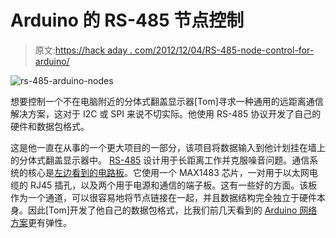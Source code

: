 # Arduino 的 RS-485 节点控制

> 原文:[https://hack aday . com/2012/12/04/RS-485-node-control-for-arduino/](https://hackaday.com/2012/12/04/rs-485-node-control-for-arduino/)

![rs-485-arduino-nodes](../Images/9321fada145b214ccf9bcfcb0a5243b1.png)

想要控制一个不在电脑附近的分体式翻盖显示器[Tom]寻求一种通用的远距离通信解决方案，这对于 I2C 或 SPI 来说不切实际。他使用 RS-485 协议开发了自己的硬件和数据包格式。

这是他一直在从事的一个更大项目的一部分，该项目将数据输入到他计划挂在墙上的分体式翻盖显示器中。 [RS-485](http://en.wikipedia.org/wiki/RS-485) 设计用于长距离工作并克服噪音问题。通信系统的核心是[左边看到的电路板](http://unknowndomain.co.uk/blog/2012/08/10/circuitry/)。它使用一个 MAX1483 芯片，一对用于以太网电缆的 RJ45 插孔，以及两个用于电源和通信的端子板。这有一些好的方面。该板作为一个通道，可以很容易地将节点链接在一起，并且数据结构完全独立于硬件本身。因此[Tom]开发了他自己的数据包格式，比我们前几天看到的 [Arduino 网络方案](http://hackaday.com/2012/12/03/inventing-networking-protocols-for-dozens-of-arduinos/)更有弹性。